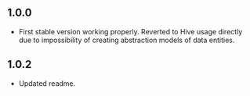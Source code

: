 ## 1.0.0

* First stable version working properly. Reverted to Hive usage directly due to impossibility of
  creating abstraction models of data entities.

## 1.0.2

* Updated readme.